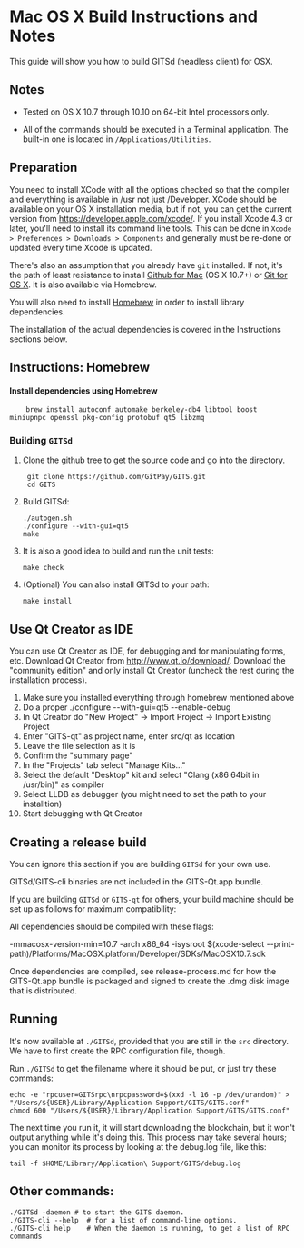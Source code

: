Mac OS X Build Instructions and Notes
====================================
This guide will show you how to build GITSd (headless client) for OSX.

Notes
-----

* Tested on OS X 10.7 through 10.10 on 64-bit Intel processors only.

* All of the commands should be executed in a Terminal application. The
built-in one is located in `/Applications/Utilities`.

Preparation
-----------

You need to install XCode with all the options checked so that the compiler
and everything is available in /usr not just /Developer. XCode should be
available on your OS X installation media, but if not, you can get the
current version from https://developer.apple.com/xcode/. If you install
Xcode 4.3 or later, you'll need to install its command line tools. This can
be done in `Xcode > Preferences > Downloads > Components` and generally must
be re-done or updated every time Xcode is updated.

There's also an assumption that you already have `git` installed. If
not, it's the path of least resistance to install [Github for Mac](https://mac.github.com/)
(OS X 10.7+) or
[Git for OS X](https://code.google.com/p/git-osx-installer/). It is also
available via Homebrew.

You will also need to install [Homebrew](http://brew.sh) in order to install library
dependencies.

The installation of the actual dependencies is covered in the Instructions
sections below.

Instructions: Homebrew
----------------------

#### Install dependencies using Homebrew

        brew install autoconf automake berkeley-db4 libtool boost miniupnpc openssl pkg-config protobuf qt5 libzmq

### Building `GITSd`

1. Clone the github tree to get the source code and go into the directory.

        git clone https://github.com/GitPay/GITS.git
        cd GITS

2.  Build GITSd:

        ./autogen.sh
        ./configure --with-gui=qt5
        make

3.  It is also a good idea to build and run the unit tests:

        make check

4.  (Optional) You can also install GITSd to your path:

        make install

Use Qt Creator as IDE
------------------------
You can use Qt Creator as IDE, for debugging and for manipulating forms, etc.
Download Qt Creator from http://www.qt.io/download/. Download the "community edition" and only install Qt Creator (uncheck the rest during the installation process).

1. Make sure you installed everything through homebrew mentioned above
2. Do a proper ./configure --with-gui=qt5 --enable-debug
3. In Qt Creator do "New Project" -> Import Project -> Import Existing Project
4. Enter "GITS-qt" as project name, enter src/qt as location
5. Leave the file selection as it is
6. Confirm the "summary page"
7. In the "Projects" tab select "Manage Kits..."
8. Select the default "Desktop" kit and select "Clang (x86 64bit in /usr/bin)" as compiler
9. Select LLDB as debugger (you might need to set the path to your installtion)
10. Start debugging with Qt Creator

Creating a release build
------------------------
You can ignore this section if you are building `GITSd` for your own use.

GITSd/GITS-cli binaries are not included in the GITS-Qt.app bundle.

If you are building `GITSd` or `GITS-qt` for others, your build machine should be set up
as follows for maximum compatibility:

All dependencies should be compiled with these flags:

 -mmacosx-version-min=10.7
 -arch x86_64
 -isysroot $(xcode-select --print-path)/Platforms/MacOSX.platform/Developer/SDKs/MacOSX10.7.sdk

Once dependencies are compiled, see release-process.md for how the GITS-Qt.app
bundle is packaged and signed to create the .dmg disk image that is distributed.

Running
-------

It's now available at `./GITSd`, provided that you are still in the `src`
directory. We have to first create the RPC configuration file, though.

Run `./GITSd` to get the filename where it should be put, or just try these
commands:

    echo -e "rpcuser=GITSrpc\nrpcpassword=$(xxd -l 16 -p /dev/urandom)" > "/Users/${USER}/Library/Application Support/GITS/GITS.conf"
    chmod 600 "/Users/${USER}/Library/Application Support/GITS/GITS.conf"

The next time you run it, it will start downloading the blockchain, but it won't
output anything while it's doing this. This process may take several hours;
you can monitor its process by looking at the debug.log file, like this:

    tail -f $HOME/Library/Application\ Support/GITS/debug.log

Other commands:
-------

    ./GITSd -daemon # to start the GITS daemon.
    ./GITS-cli --help  # for a list of command-line options.
    ./GITS-cli help    # When the daemon is running, to get a list of RPC commands
